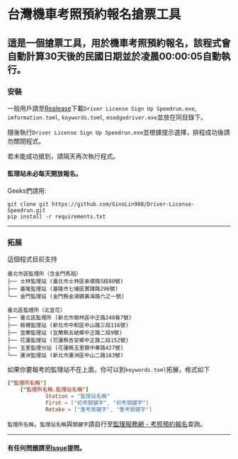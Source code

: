 # 台灣機車考照預約報名搶票工具

## 這是一個搶票工具，用於機車考照預約報名，該程式會自動計算30天後的民國日期並於凌晨00:00:05自動執行。

### 安裝
一般用戶請至[Realease](https://github.com/GinoLin980/Driver-License-Speedrun/releases)下載`Driver License Sign Up Speedrun.exe`, `imformation.toml`, `keywords.toml`, `msedgedriver.exe`並放在同目錄下。

隨後執行`Driver License Sign Up Speedrun.exe`並根據提示選擇，排程成功後請勿關閉程式。

若未能成功搶到，請隔天再次執行程式。

#### **監理站未必每天開放報名。**

Geeks們請用:
```
git clone git https://github.com/GinoLin980/Driver-License-Speedrun.git
pip install -r requirements.txt
```

___

### 拓展
這個程式目前支持
```
臺北市區監理所（含金門馬祖）
├── 士林監理站 (臺北市士林區承德路5段80號)
├── 基隆監理站 (基隆市七堵區實踐路296號)
└── 金門監理站 (金門縣金湖鎮黃海路六之一號)

臺北區監理所（北宜花）
├── 臺北區監理所 (新北市樹林區中正路248巷7號)
├── 板橋監理站 (新北市中和區中山路三段116號)
├── 宜蘭監理站 (宜蘭縣五結鄉中正路二段9號)
├── 花蓮監理站 (花蓮縣吉安鄉中正路二段152號)
├── 玉里監理分站 (花蓮縣玉里鎮中華路427號)
└── 蘆洲監理站 (新北市蘆洲區中山二路163號)
```

如果你要報考的監理站不在上面，你可以到`keywords.toml`拓展，格式如下
```toml
["監理所名稱"]
    ["監理所名稱.監理站名稱"]
            Station = "監理站名稱"
            First = ["初考關鍵字", "初考關鍵字"]
            Retake = ["重考關鍵字", "重考關鍵字"]
```
`監理所名稱`，`監理站名稱`與`關鍵字`請自行至[監理服務網 - 考照預約報名](https://www.mvdis.gov.tw/m3-emv-trn/exm/locations)查詢。

___

#### 有任何問題請至[Issue](https://github.com/GinoLin980/Driver-License-Speedrun/issues)提問。
